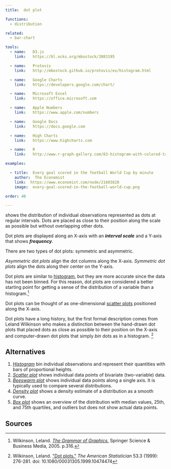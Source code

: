 ```yaml
---
title:  dot plot

functions: 
  - distribution

related:
  - bar-chart

tools:
  - name:   D3.js
    link:   https://bl.ocks.org/mbostock/3883195

  - name:   Protovis
    link:   http://mbostock.github.io/protovis/ex/histogram.html

  - name:   Google Charts
    link:   https://developers.google.com/chart/

  - name:   Microsoft Excel
    link:   https://office.microsoft.com

  - name:   Apple Numbers
    link:   https://www.apple.com/numbers

  - name:   Google Docs
    link:   https://docs.google.com

  - name:   High Charts
    link:   https://www.highcharts.com

  - name:   R
    link:   http://www.r-graph-gallery.com/83-histogram-with-colored-tail/

examples:

  - title:  Every goal scored in the football World Cup by minute
    author:  The Economist
    link:  https://www.economist.com/node/21603828
    image:  every-goal-scored-in-the-football-world-cup.png

order: 40

---
```

shows the distribution of individual observations represented as dots at regular intervals. Dots are placed as close to their position along the scale as possible but without overlapping other dots. 

<!--more-->
Dot plots are displayed along an X-axis with an ***interval scale*** and a Y-axis that shows ***frequency***.

There are two types of dot plots: symmetric and asymmetric.

*Asymmetric dot plots* align the dot columns along the X-axis.
*Symmetric dot plots* align the dots along their center on the Y-axis.

Dot plots are similar to [histogram](/histogram), but they are more accurate since the data has not been binned. For this reason, dot plots are considered a better starting point for getting a sense of the distribution of a variable than a histogram.[^wilkinson] 

Dot plots can be thought of as one-dimensional [scatter plots](/scatter-plot) positioned along the X-axis.

Dot plots have a long history, but the first formal description comes from Leland Wilkinson who makes a distinction between the hand-drawn dot plots that placed dots as close as possible to their position on the X-axis and computer-drawn dot plots that simply *bin* dots as in a histogram. [^wilkinson1]

## Alternatives

1. [*Histogram*](/histogram) bin individual observations and represent their quantities with bars of proportional heights.
2. [*Scatter plot*](/scatter-plot) shows individual data points of bivariate (two-variable) data.
3. [*Beeswarm plot*](/strip-plot#beeswarm-plot) shows individual data points along a single axis. It is typically used to compare several distributions.
4. [*Density plot*](/density-plot) shows a density estimate of a distribution as a smooth curve.
5. [*Box plot*](/box-plot) shows an overview of the distribution with median values, 25th, and 75th quartiles, and outliers but does not show actual data points. 


## Sources
[^wilkinson]: Wilkinson, Leland. [*The Grammar of Graphics.*]((https://books.google.com/books?hl=en&lr=&id=_kRX4LoFfGQC)) Springer Science & Business Media, 2005. p.316.
[^wilkinson1]: Wilkinson, Leland. ["Dot plots."](https://www.cs.uic.edu/~wilkinson/Publications/dotplots.pdf) *The American Statistician* 53.3 (1999): 276-281. doi: 10.1080/00031305.1999.10474474 
